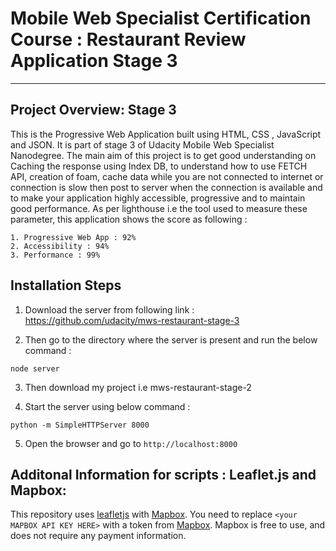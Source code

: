 # Mobile Web Specialist Certification Course : Restaurant Review Application Stage 3
---
## Project Overview: Stage 3

This is the Progressive Web Application built using HTML, CSS , JavaScript and JSON. It is part of stage 3 of Udacity Mobile Web Specialist Nanodegree. The main aim of this project is to get good understanding on Caching the response using Index DB, to understand how to use FETCH API, creation of foam, cache data while you are not connected to internet or connection is slow then post to server when the connection is available and to make your application highly accessible, progressive and to maintain good performance. As per lighthouse i.e the tool used to measure these parameter, this application shows the score as following :

```
1. Progressive Web App : 92%
2. Accessibility : 94%
3. Performance : 99%
```

## Installation Steps

1. Download the server from following link : https://github.com/udacity/mws-restaurant-stage-3

2. Then go to the directory where the server is present and run the below command :

```node server```

3. Then download my project i.e mws-restaurant-stage-2

4. Start the server using below command :

```python -m SimpleHTTPServer 8000```

5. Open the browser and go to ```http://localhost:8000```



## Additonal Information for scripts : Leaflet.js and Mapbox:

This repository uses [leafletjs](https://leafletjs.com/) with [Mapbox](https://www.mapbox.com/). You need to replace `<your MAPBOX API KEY HERE>` with a token from [Mapbox](https://www.mapbox.com/). Mapbox is free to use, and does not require any payment information.
